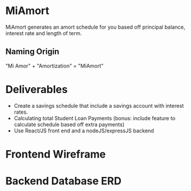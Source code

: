 # MiAmort
MiAmort generates an amort schedule for you based off principal balance, interest rate and length of term. 

## Naming Origin
"Mi Amor" + "Amortization" = "MiAmort"

# Deliverables
- Create a savings schedule that include a savings account with interest rates.
- Calculating total Student Loan Payments (bonus: include feature to calculate schedule based off extra payments)
- Use React/JS front end and a nodeJS/expressJS backend

# Frontend Wireframe


# Backend Database ERD
